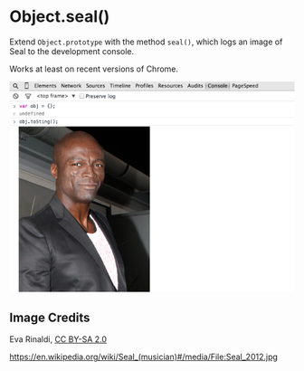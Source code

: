 # Object.seal()

Extend `Object.prototype` with the method `seal()`, which logs an image of Seal to the development console.

Works at least on recent versions of Chrome.

![Example](example-seal.png)

## Image Credits

Eva Rinaldi, [CC BY-SA 2.0](http://creativecommons.org/licenses/by-sa/2.0/)

https://en.wikipedia.org/wiki/Seal_(musician)#/media/File:Seal_2012.jpg
